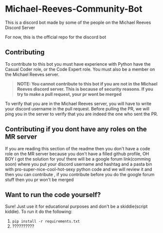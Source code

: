 # Michael-Reeves-Community-Bot

This is a discord bot made by some of the people on the Michael Reeves Discord Server

For now, this is the official repo for the discord bot

## Contributing 
To contribute to this bot you must have experience with Python have the Casual Coder role, or the Code Expert role. You must also be a member on the Michael Reeves server.
> **NOTE: You cannot contribute to this bot if you are not in the Michael Reeves discord server. This is because of security reasons. If you try to make a pull request, your pr wont be merged**

To verify that you are in the Michael Reeves server, you will have to write your discord username in the pull request. Before pulling the PR, we will ping you in the server to verify that you are indeed the one who sent the PR.

## Contributing if you dont have any roles on the MR server 
If you are reading  this section of the readme then you don't have a code role on the MR server because you don't have a filled github profile, OH BOY  i got the  solution for you! there will be a google forum link(comming soon) where you put your discord username and hashtag and a pasta bin with pro-super-nice-cool-hot-sexy python code and we will review it and then you can contribute , if you contribute before you do the google forum stuff then you pr won't be merged

## Want to run the code yourself?
Sure! Just use it for educational purposes and don't be a skiddie(script kiddie). To run it do the following:
1. ` pip install -r requirements.txt `
2. ??????????
